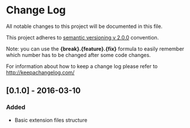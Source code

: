 # Change Log
All notable changes to this project will be documented in this file.

This project adheres to [semantic versioning v 2.0.0](http://semver.org/) convention.

Note: you can use the **{break}.{feature}.{fix}** formula to easily remember which number has to be changed after some
code changes.

For information about how to keep a change log please refer to http://keepachangelog.com/

## [0.1.0] - 2016-03-10
### Added
- Basic extension files structure
